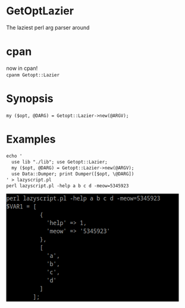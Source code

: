 # GetOptLazier
The laziest perl arg parser around

# cpan
now in cpan! \
`cpanm Getopt::Lazier`

# Synopsis

`my ($opt, @DARG) = Getopt::Lazier->new(@ARGV);`

# Examples

```
echo '
  use lib "./lib"; use Getopt::Lazier; 
  my ($opt, @DARG) = Getopt::Lazier->new(@ARGV); 
  use Data::Dumper; print Dumper([$opt, \@DARG])
' > lazyscript.pl
perl lazyscript.pl -help a b c d -meow=5345923
```

![demo](img/202407191825GetoptLazier.png)
